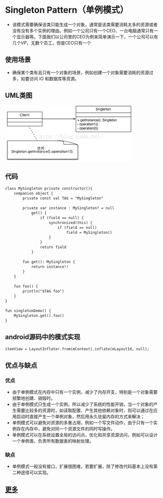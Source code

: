 # Singleton Pattern（单例模式）

* 该模式需要确保该类只能生成一个对象，通常是该类需要消耗太多的资源或者没有没有多个实例的理由。例如一个公司只有一个CEO、一台电脑通常只有一个显示器等。下面我们以公司里的CEO为例来简单演示一下，一个公司可以有几个VP，无数个员工，但是CEO只有一个

## 使用场景

* 确保某个类有且只有一个对象的场景，例如创建一个对象需要消耗的资源过多，如要访问 IO 和数据库等资源。

## UML类图

![singleton](singleton.png)

## 代码

```
class MySingleton private constructor(){
    companion object {
        private const val TAG = "MySingleton"

        private var instance : MySingleton? = null
            get() {
                if (field == null) {
                    synchronized(this) {
                        if (field == null)
                            field = MySingleton()
                    }
                }
                return field
            }

        fun get(): MySingleton {
            return instance!!
        }
    }

    fun foo() {
        println("$TAG foo")
    }
}

fun singletonDemo() {
    MySingleton.get().foo()
}
```

## android源码中的模式实现 

```
itemView = LayoutInflater.from(mContext).inflate(mLayoutId, null);
```

## 优点与缺点

### 优点

* 由于单例模式在内存中只有一个实例，减少了内存开支，特别是一个对象需要频繁地创建、销毁时。
* 由于单例模式只生成一个实例，所以减少了系统的性能开销，当一个对象的产生需要比较多的资源时，如读取配置、产生其他依赖对象时，则可以通过在应用启动时直接产生一个单例对象，然后用永久驻留内存的方式来解决；
* 单例模式可以避免对资源的多重占用，例如一个写文件动作，由于只有一个实例存在内存中，避免对同一个资源文件的同时写操作。
* 单例模式可以在系统设置全局的访问点，优化和共享资源访问，例如可以设计一个单例类，负责所有数据表的映射处理。

### 缺点

* 单例模式一般没有接口，扩展很困难，若要扩展，除了修改代码基本上没有第二种途径可以实现。

## [更多](https://github.com/simple-android-framework/android_design_patterns_analysis/tree/master/singleton/mr.simple)